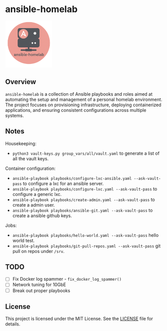 # ansible-homelab

<img src='docs/images/ansible-homelab.png' width='150'>

## Overview

`ansible-homelab` is a collection of Ansible playbooks and roles aimed at automating the setup and management of a personal homelab environment. The project focuses on provisioning infrastructure, deploying containerized applications, and ensuring consistent configurations across multiple systems.

## Notes
Housekeeping:
- `python3 vault-keys.py group_vars/all/vault.yaml` to generate a list of all the vault keys.

Container configuration:
- `ansible-playbook playbooks/configure-lxc-ansible.yaml --ask-vault-pass` to configure a lxc for an ansible server.
- `ansible-playbook playbooks/configure-lxc.yaml --ask-vault-pass` to configure a generic lxc.
- `ansible-playbook playbooks/create-admin.yaml --ask-vault-pass` to create a admin user.
- `ansible-playbook playbooks/ansible-git.yaml --ask-vault-pass` to create a ansible github keys.

Jobs:
- `ansible-playbook playbooks/hello-world.yaml --ask-vault-pass` hello world test.
- `ansible-playbook playbooks/git-pull-repos.yaml --ask-vault-pass` git pull on repos under `/srv`.

## TODO

- ☐ Fix Docker log spammer - `fix_docker_log_spammer()`
- ☐ Network tuning for 10GbE
- ☐ Break out proper playbooks

## License

This project is licensed under the MIT License. See the [LICENSE](LICENSE) file for details.
